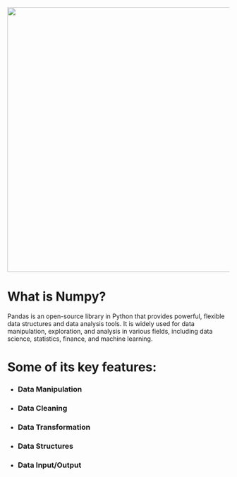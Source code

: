 <img style="margin-right: 30px " width="600" height="600" src="https://github.com/Tuhin4042/resource/blob/main/Pandas1.png">

# What is Numpy? 
Pandas is an open-source library in Python that provides powerful, flexible data structures and data analysis tools. It is widely used for data manipulation, exploration, and analysis in various fields, including data science, statistics, finance, and machine learning.
# Some of its key features:

- ### Data Manipulation
- ### Data Cleaning
- ### Data Transformation
- ### Data Structures
- ### Data Input/Output
